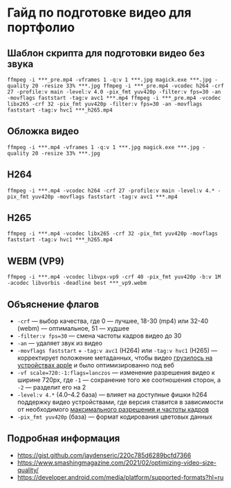 # Гайд по подготовке видео для портфолио

## Шаблон скрипта для подготовки видео без звука

`
ffmpeg -i ***_pre.mp4 -vframes 1 -q:v 1 ***.jpg
magick.exe ***.jpg -quality 20 -resize 33% ***.jpg
ffmpeg -i ***_pre.mp4 -vcodec h264 -crf 27 -profile:v main -level:v 4.0 -pix_fmt yuv420p -filter:v fps=30 -an -movflags faststart -tag:v avc1 ***.mp4
ffmpeg -i ***_pre.mp4 -vcodec libx265 -crf 32 -pix_fmt yuv420p -filter:v fps=30 -an -movflags faststart -tag:v hvc1 ***_h265.mp4
`

## Обложка видео

`
ffmpeg -i ***.mp4 -vframes 1 -q:v 1 ***.jpg
magick.exe ***.jpg -quality 20 -resize 33% ***.jpg
`

## H264

`ffmpeg -i ***.mp4 -vcodec h264 -crf 27 -profile:v main -level:v 4.* -pix_fmt yuv420p -movflags faststart -tag:v avc1 ***.mp4`

## H265

`ffmpeg -i ***.mp4 -vcodec libx265 -crf 32 -pix_fmt yuv420p -movflags faststart -tag:v hvc1 ***_h265.mp4`

## WEBM (VP9)

`ffmpeg -i ***.mp4 -vcodec libvpx-vp9 -crf 40 -pix_fmt yuv420p -b:v 1M -acodec libvorbis -deadline best ***_vp9.webm`

## Объяснение флагов

- `-crf` — выбор качества, где 0 — лучшее, 18-30 (mp4) или 32-40 (webm) — оптимальное, 51 — худшее
- `-filter:v fps=30` — смена частоты кадров видео до 30
- `-an` — удаляет звук из видео
- `-movflags faststart` + `-tag:v avc1` (H264) или `-tag:v hvc1` (H265) — корректирует положение метаданных, чтобы видео [грузилось на устройствах apple](https://apple.stackexchange.com/a/476283) и было оптимизированно под веб
- `-vf scale=720:-1:flags=lanczos` — изменение разрешения видео к ширине 720px, где `-1` — сохранение того же соотношения сторон, а `-2` — разделит его на 2
- `-level:v 4.*` (4.0–4.2 база) — влияет на доступные фишки h264 поддержку видео устройствами, где версия ставится в зависимости от необходимого [максимального разрешения и частоты кадров](https://en.wikipedia.org/wiki/Advanced_Video_Coding#Levels)
- `-pix_fmt yuv420p` (база) — формат кодирования цветовых данных

## Подробная информация

- <https://gist.github.com/jaydenseric/220c785d6289bcfd7366>
- <https://www.smashingmagazine.com/2021/02/optimizing-video-size-quality/>
- <https://developer.android.com/media/platform/supported-formats?hl=ru>
